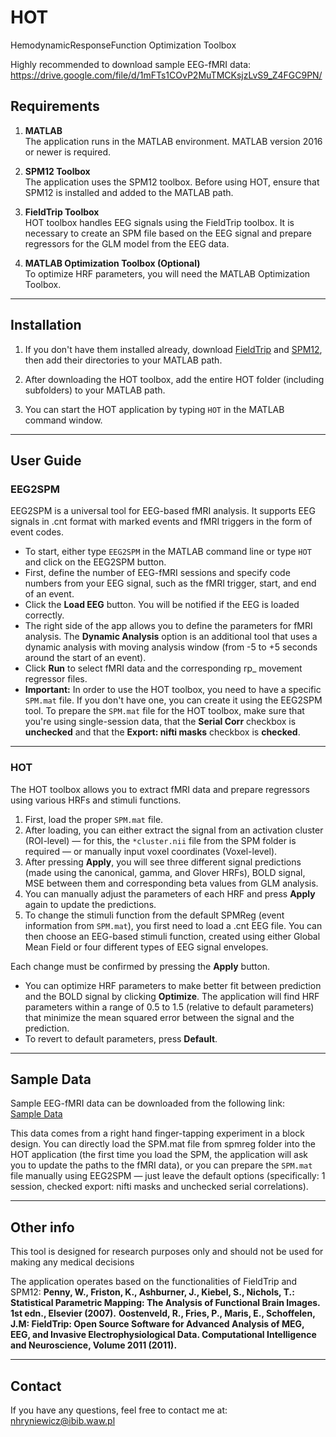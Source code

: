 # HOT
HemodynamicResponseFunction Optimization Toolbox

Highly recommended to download sample EEG-fMRI data:
https://drive.google.com/file/d/1mFTs1COvP2MuTMCKsjzLvS9_Z4FGC9PN/

## **Requirements**

1. **MATLAB**  
   The application runs in the MATLAB environment. MATLAB version 2016 or newer is required.

2. **SPM12 Toolbox**  
   The application uses the SPM12 toolbox. Before using HOT, ensure that SPM12 is installed and added to the MATLAB path.

3. **FieldTrip Toolbox**  
   HOT toolbox handles EEG signals using the FieldTrip toolbox. It is necessary to create an SPM file based on the EEG signal and prepare regressors for the GLM model from the EEG data.

4. **MATLAB Optimization Toolbox (Optional)**  
   To optimize HRF parameters, you will need the MATLAB Optimization Toolbox.

---

## **Installation**

1. If you don't have them installed already, download [FieldTrip](https://www.fieldtriptoolbox.org/download/) and [SPM12](https://www.fil.ion.ucl.ac.uk/spm/software/spm12/), then add their directories to your MATLAB path.
   
2. After downloading the HOT toolbox, add the entire HOT folder (including subfolders) to your MATLAB path.
   
3. You can start the HOT application by typing `HOT` in the MATLAB command window.

---

## **User Guide**

### **EEG2SPM**

EEG2SPM is a universal tool for EEG-based fMRI analysis. It supports EEG signals in .cnt format with marked events and fMRI triggers in the form of event codes.

- To start, either type `EEG2SPM` in the MATLAB command line or type `HOT` and click on the EEG2SPM button.  
- First, define the number of EEG-fMRI sessions and specify code numbers from your EEG signal, such as the fMRI trigger, start, and end of an event.  
- Click the **Load EEG** button. You will be notified if the EEG is loaded correctly.  
- The right side of the app allows you to define the parameters for fMRI analysis. The **Dynamic Analysis** option is an additional tool that uses a dynamic analysis with moving analysis window (from -5 to +5 seconds around the start of an event).  
- Click **Run** to select fMRI data and the corresponding rp_ movement regressor files.
- **Important:** In order to use the HOT toolbox, you need to have a specific `SPM.mat` file. If you don't have one, you can create it using the EEG2SPM tool. To prepare the `SPM.mat` file for the HOT toolbox, make sure that you're using single-session data, that the **Serial Corr** checkbox is **unchecked** and that the **Export: nifti masks** checkbox is **checked**.

---

### **HOT**

The HOT toolbox allows you to extract fMRI data and prepare regressors using various HRFs and stimuli functions.

1. First, load the proper `SPM.mat` file.  
2. After loading, you can either extract the signal from an activation cluster (ROI-level) — for this, the `*cluster.nii` file from the SPM folder is required — or manually input voxel coordinates (Voxel-level).  
3. After pressing **Apply**, you will see three different signal predictions (made using the canonical, gamma, and Glover HRFs), BOLD signal, MSE between them and corresponding beta values from GLM analysis.  
4. You can manually adjust the parameters of each HRF and press **Apply** again to update the predictions.  
5. To change the stimuli function from the default SPMReg (event information from `SPM.mat`), you first need to load a .cnt EEG file. You can then choose an EEG-based stimuli function, created using either Global Mean Field or four different types of EEG signal envelopes.

Each change must be confirmed by pressing the **Apply** button.

- You can optimize HRF parameters to make better fit between prediction and the BOLD signal by clicking **Optimize**. The application will find HRF parameters within a range of 0.5 to 1.5 (relative to default parameters) that minimize the mean squared error between the signal and the prediction.
- To revert to default parameters, press **Default**.

---

## **Sample Data**

Sample EEG-fMRI data can be downloaded from the following link:  
[Sample Data](https://drive.google.com/file/d/1mFTs1COvP2MuTMCKsjzLvS9_Z4FGC9PN/)

This data comes from a right hand finger-tapping experiment in a block design. You can directly load the SPM.mat file from spmreg folder into the HOT application (the first time you load the SPM, the application will ask you to update the paths to the fMRI data), or you can prepare the `SPM.mat` file manually using EEG2SPM — just leave the default options (specifically: 1 session, checked export: nifti masks and unchecked serial correlations).

---

## **Other info**

This tool is designed for research purposes only and should not be used for making any medical decisions

The application operates based on the functionalities of FieldTrip and SPM12:
**Penny, W., Friston, K., Ashburner, J., Kiebel, S., Nichols, T.: Statistical Parametric Mapping: The Analysis of Functional Brain Images. 1st edn., Elsevier (2007).**
**Oostenveld, R., Fries, P., Maris, E., Schoffelen, J.M:  FieldTrip: Open Source Software for Advanced Analysis of MEG, EEG, and Invasive Electrophysiological Data. Computational Intelligence and Neuroscience, Volume 2011 (2011).**

---

## **Contact**

If you have any questions, feel free to contact me at: nhryniewicz@ibib.waw.pl

